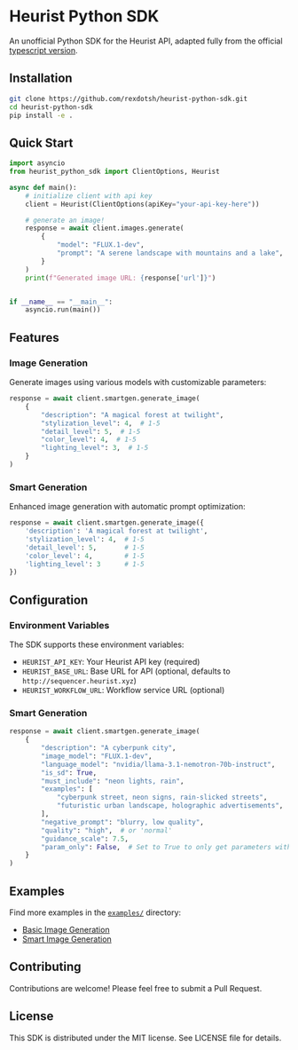 # Heurist Python SDK

An unofficial Python SDK for the Heurist API, adapted fully from the official [typescript version](https://github.com/heurist-network/heurist-sdk/).

## Installation

```bash
git clone https://github.com/rexdotsh/heurist-python-sdk.git
cd heurist-python-sdk
pip install -e .
```

## Quick Start

```python
import asyncio
from heurist_python_sdk import ClientOptions, Heurist

async def main():
    # initialize client with api key
    client = Heurist(ClientOptions(apiKey="your-api-key-here"))

    # generate an image!
    response = await client.images.generate(
        {
            "model": "FLUX.1-dev",
            "prompt": "A serene landscape with mountains and a lake",
        }
    )
    print(f"Generated image URL: {response['url']}")


if __name__ == "__main__":
    asyncio.run(main())
```

## Features

### Image Generation

Generate images using various models with customizable parameters:

```python
response = await client.smartgen.generate_image(
    {
        "description": "A magical forest at twilight",
        "stylization_level": 4,  # 1-5
        "detail_level": 5,  # 1-5
        "color_level": 4,  # 1-5
        "lighting_level": 3,  # 1-5
    }
)
```

### Smart Generation

Enhanced image generation with automatic prompt optimization:

```python
response = await client.smartgen.generate_image({
    'description': 'A magical forest at twilight',
    'stylization_level': 4,  # 1-5
    'detail_level': 5,       # 1-5
    'color_level': 4,        # 1-5
    'lighting_level': 3      # 1-5
})
```

## Configuration

### Environment Variables

The SDK supports these environment variables:

- `HEURIST_API_KEY`: Your Heurist API key (required)
- `HEURIST_BASE_URL`: Base URL for API (optional, defaults to `http://sequencer.heurist.xyz`)
- `HEURIST_WORKFLOW_URL`: Workflow service URL (optional)

### Smart Generation

```python
response = await client.smartgen.generate_image(
    {
        "description": "A cyberpunk city",
        "image_model": "FLUX.1-dev",
        "language_model": "nvidia/llama-3.1-nemotron-70b-instruct",
        "is_sd": True,
        "must_include": "neon lights, rain",
        "examples": [
            "cyberpunk street, neon signs, rain-slicked streets",
            "futuristic urban landscape, holographic advertisements",
        ],
        "negative_prompt": "blurry, low quality",
        "quality": "high",  # or 'normal'
        "guidance_scale": 7.5,
        "param_only": False,  # Set to True to only get parameters without generating
    }
)
```

## Examples

Find more examples in the [`examples/`](examples/) directory:

- [Basic Image Generation](examples/image_generation.py)
- [Smart Image Generation](examples/smart_generation.py)

## Contributing

Contributions are welcome! Please feel free to submit a Pull Request.

## License

This SDK is distributed under the MIT license. See LICENSE file for details.
